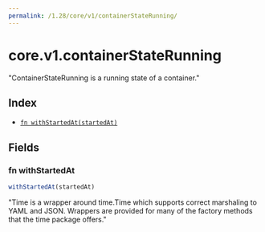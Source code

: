 ```yaml
---
permalink: /1.28/core/v1/containerStateRunning/
---
```


# core.v1.containerStateRunning

"ContainerStateRunning is a running state of a container."

## Index

* [`fn withStartedAt(startedAt)`](#fn-withstartedat)

## Fields

### fn withStartedAt

```ts
withStartedAt(startedAt)
```

"Time is a wrapper around time.Time which supports correct marshaling to YAML and JSON.  Wrappers are provided for many of the factory methods that the time package offers."